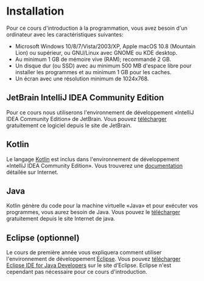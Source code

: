 # Installation

Pour ce cours d'introduction à la programmation, vous avez besoin
d'un ordinateur avec les caractéristiques suivantes:

  * Microsoft Windows 10/8/7/Vista/2003/XP, Apple macOS 10.8 (Mountain Lion)
    ou supérieur, ou GNU/Linux avec GNOME ou KDE desktop.
  * Au minimum 1 GB de mémoire vive (RAM); recommandé 2 GB.
  * Un disque dur (ou SSD) avec au minimum 500 MB d'espace libre pour installer
    les programmes et au minimum 1 GB pour les caches.
  * Un écran avec une résolution minimum de 1024x768.

## JetBrain IntelliJ IDEA Community Edition

Pour ce cours nous utiliserons l'environnement de développement «IntelliJ IDEA Community Edition» de JetBrain. Vous pouvez
[télécharger](https://www.jetbrains.com/idea/download/) gratuitement
ce logiciel depuis le site de JetBrain.

## Kotlin

Le langage [Kotlin](https://kotlinlang.org/) est inclus dans l'environnement de développement «IntelliJ IDEA Community Edition». Vous trouverez une
[documentation](https://kotlinlang.org/docs/reference/) détailée sur Internet.

## Java

Kotlin génère du code pour la machine virtuelle «Java» et pour exécuter vos programmes, vous aurez besoin de Java.
Vous pouvez le
[télécharger](https://www.java.com/fr/download/) gratuitement depuis le
site Internet de java.

## Eclipse (optionnel)

Le cours de première année vous expliquera comment utiliser
l'environnement de développement [Eclipse](https://www.eclipse.org/).
Vous pouvez 
[télécharger Eclipse IDE for Java Developers](http://www.eclipse.org/downloads/packages/eclipse-ide-java-developers/oxygenr)
sur le site d’Eclipse. Eclipse n'est cependant pas nécessaire pour ce cours d'introduction.
